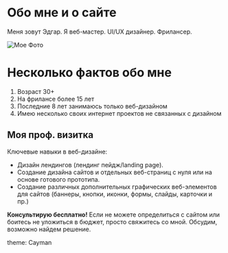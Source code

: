 # Обо мне и о сайте

Меня зовут Эдгар. Я веб-мастер. UI/UX дизайнер. Фрилансер.

![Мое Фото](https://user-images.githubusercontent.com/121438737/231858517-8d342d05-1cf0-4508-85cc-24887e2b2c34.jpg)


# Несколько фактов обо мне
1. Возраст 30+
2. На фрилансе более 15 лет
3. Последние 8 лет занимаюсь только веб-дизайном
4. Имею несколько своих интернет проектов не связанных с дизайном

## Моя проф. визитка

Ключевые навыки в веб-дизайне:
 - Дизайн лендингов (лендинг пейдж/landing page).
 - Создание дизайна сайтов и отдельных веб-страниц с нуля или на основе готового прототипа.
 - Создание различных дополнительных графических веб-элементов для сайтов (баннеры, кнопки, иконки, формы, слайды, карточки и пр.)
  
**Консультирую бесплатно!**  Если не можете определиться с сайтом или боитесь не уложиться в бюджет, просто свяжитесь со мной. Обсудим, возможно найдем решение.

theme: Cayman
